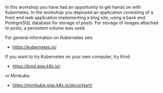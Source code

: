 In this workshop you have had an opportunity to get hands on with Kubernetes. In the workshop you deployed an application consisting of a front end web application implementing a blog site, using a back end PostrgreSQL database for storage of posts. For storage of images attached to posts, a persistent volume was used.

For general information on Kubernetes see:

* https://kubernetes.io/

If you want to try Kubernetes on your own computer, try Kind:

* https://kind.sigs.k8s.io/

or Minikube:

* https://minikube.sigs.k8s.io/docs/start/
